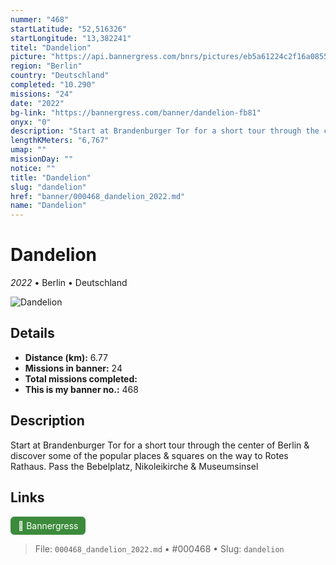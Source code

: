 ```yaml
---
nummer: "468"
startLatitude: "52,516326"
startLongitude: "13,382241"
titel: "Dandelion"
picture: "https://api.bannergress.com/bnrs/pictures/eb5a61224c2f16a08553a57e8f7b8b43"
region: "Berlin"
country: "Deutschland"
completed: "10.290"
missions: "24"
date: "2022"
bg-link: "https://bannergress.com/banner/dandelion-fb81"
onyx: "0"
description: "Start at Brandenburger Tor for a short tour through the center of Berlin & discover some of the popular places & squares on the way to Rotes Rathaus. Pass the Bebelplatz, Nikoleikirche & Museumsinsel"
lengthKMeters: "6,767"
umap: ""
missionDay: ""
notice: ""
title: "Dandelion"
slug: "dandelion"
href: "banner/000468_dandelion_2022.md"
name: "Dandelion"
---
```

# Dandelion

*2022* • Berlin • Deutschland

![Dandelion](https://api.bannergress.com/bnrs/pictures/eb5a61224c2f16a08553a57e8f7b8b43)



## Details
- **Distance (km):** 6.77
- **Missions in banner:** 24
- **Total missions completed:** 
- **This is my banner no.:** 468



## Description
Start at Brandenburger Tor for a short tour through the center of Berlin & discover some of the popular places & squares on the way to Rotes Rathaus. Pass the Bebelplatz, Nikoleikirche & Museumsinsel



## Links
<a href="https://bannergress.com/banner/dandelion-fb81" target="_blank" style="display:inline-block;margin-right:8px;padding:6px 12px;background:#3c8b3c;color:#fff;text-decoration:none;border-radius:6px;">🔗 Bannergress</a>



> File: `000468_dandelion_2022.md` • #000468 • Slug: `dandelion`
